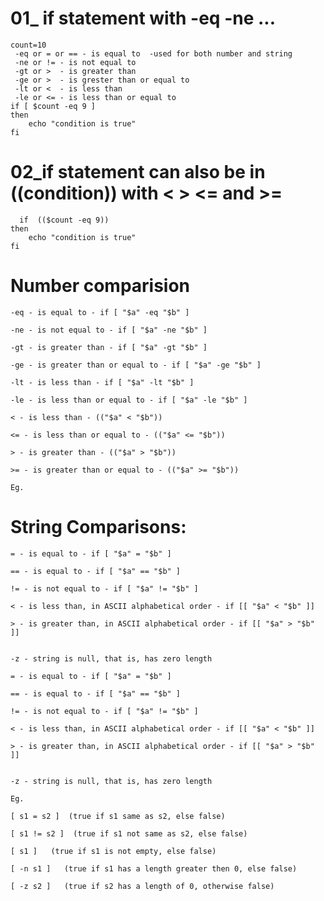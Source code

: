 # 01_ if statement with -eq -ne ...

    count=10
     -eq or = or == - is equal to  -used for both number and string
     -ne or != - is not equal to
     -gt or >  - is greater than
     -ge or >  - is grester than or equal to
     -lt or <  - is less than
     -le or <= - is less than or equal to
    if [ $count -eq 9 ]
    then
        echo "condition is true"
    fi

# 02_if statement can also be in ((condition)) with < > <=  and >=

      if  (($count -eq 9)) 
    then
        echo "condition is true"
    fi

#  Number comparision 

    -eq - is equal to - if [ "$a" -eq "$b" ]
    
    -ne - is not equal to - if [ "$a" -ne "$b" ]
    
    -gt - is greater than - if [ "$a" -gt "$b" ]
    
    -ge - is greater than or equal to - if [ "$a" -ge "$b" ]
    
    -lt - is less than - if [ "$a" -lt "$b" ]
    
    -le - is less than or equal to - if [ "$a" -le "$b" ]
    
    < - is less than - (("$a" < "$b"))
    
    <= - is less than or equal to - (("$a" <= "$b"))
    
    > - is greater than - (("$a" > "$b"))
    
    >= - is greater than or equal to - (("$a" >= "$b"))

    Eg.



# String Comparisons:

    = - is equal to - if [ "$a" = "$b" ]

    == - is equal to - if [ "$a" == "$b" ]

    != - is not equal to - if [ "$a" != "$b" ]

    < - is less than, in ASCII alphabetical order - if [[ "$a" < "$b" ]]

    > - is greater than, in ASCII alphabetical order - if [[ "$a" > "$b" ]]


    -z - string is null, that is, has zero length

    = - is equal to - if [ "$a" = "$b" ]
    
    == - is equal to - if [ "$a" == "$b" ]
    
    != - is not equal to - if [ "$a" != "$b" ]
    
    < - is less than, in ASCII alphabetical order - if [[ "$a" < "$b" ]]
    
    > - is greater than, in ASCII alphabetical order - if [[ "$a" > "$b" ]]
    
    
    -z - string is null, that is, has zero length

    Eg.

    [ s1 = s2 ]  (true if s1 same as s2, else false)

    [ s1 != s2 ]  (true if s1 not same as s2, else false)

    [ s1 ]   (true if s1 is not empty, else false)

    [ -n s1 ]   (true if s1 has a length greater then 0, else false)

    [ -z s2 ]   (true if s2 has a length of 0, otherwise false)